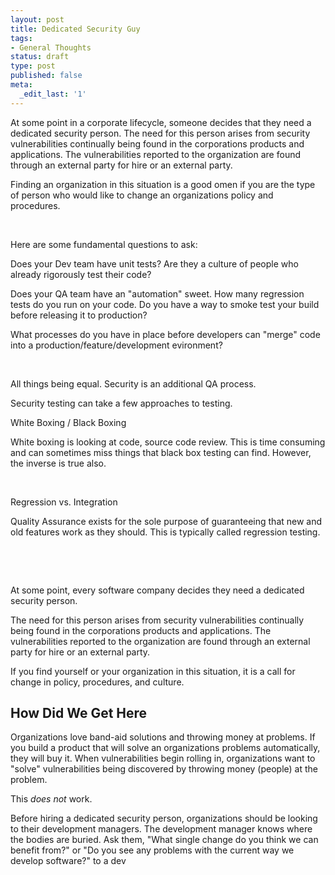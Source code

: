 ```yaml
---
layout: post
title: Dedicated Security Guy
tags:
- General Thoughts
status: draft
type: post
published: false
meta:
  _edit_last: '1'
---
```

<div>

At some point in a corporate lifecycle, someone decides that they need a dedicated security person. The need for this person arises from security vulnerabilities continually being found in the corporations products and applications. The vulnerabilities reported to the organization are found through an external party for hire or an external party.

Finding an organization in this situation is a good omen if you are the type of person who would like to change an organizations policy and procedures.

&nbsp;

Here are some fundamental questions to ask:

Does your Dev team have unit tests? Are they a culture of people who already rigorously test their code?

Does your QA team have an "automation" sweet. How many regression tests do you run on your code. Do you have a way to smoke test your build before releasing it to production?

What processes do you have in place before developers can "merge" code into a production/feature/development evironment?

&nbsp;

All things being equal. Security is an additional QA process.

Security testing can take a few approaches to testing.

White Boxing / Black Boxing

White boxing is looking at code, source code review. This is time consuming and can sometimes miss things that black box testing can find. However, the inverse is true also.

&nbsp;

Regression vs. Integration

Quality Assurance exists for the sole purpose of guaranteeing that new and old features work as they should. This is typically called regression testing.

&nbsp;

</div>
&nbsp;


At some point, every software company decides they need a dedicated security person.

The need for this person arises from security vulnerabilities continually being found in the corporations products and applications. The vulnerabilities reported to the organization are found through an external party for hire or an external party.

If you find yourself or your organization in this situation, it is a call for change in policy, procedures, and culture.

## How Did We Get Here

Organizations love band-aid solutions and throwing money at problems. If you build a product that will solve an organizations problems automatically, they will buy it. When vulnerabilities begin rolling in, organizations want to "solve" vulnerabilities being discovered by throwing money (people) at the problem.

This _does not_ work.

Before hiring a dedicated security person, organizations should be looking to their development managers. The development manager knows where the bodies are buried. Ask them, "What single change do you think we can benefit from?" or "Do you see any problems with the current way we develop software?" to a dev

